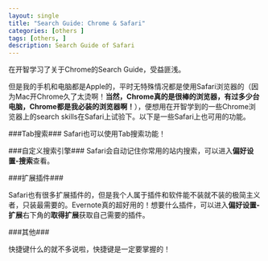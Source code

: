 ```yaml
---
layout: single
title: "Search Guide: Chrome & Safari"
categories: [others ]
tags: [others, ]
description: Search Guide of Safari
---
```

在开智学习了关于Chrome的Search Guide，受益匪浅。

但是我的手机和电脑都是Apple的，平时无特殊情况都是使用Safari浏览器的（因为Mac开Chrome久了太烫啊！**当然，Chrome真的是很棒的浏览器，有过多少台电脑，Chrome都是我必装的浏览器啊！**），便想用在开智学到的一些Chrome浏览器上的search skills在Safari上试验下。以下是一些Safari上也可用的功能。

###Tab搜索###
Safari也可以使用Tab搜索功能！


###自定义搜索引擎###
Safari会自动记住你常用的站内搜索，可以进入**偏好设置-搜索**查看。


###扩展插件###

Safari也有很多扩展插件的，但是我个人属于插件和软件能不装就不装的极简主义者，只装最需要的。Evernote真的超好用的！想要什么插件，可以进入**偏好设置-扩展**右下角的**取得扩展**获取自己需要的插件。

###其他###

快捷键什么的就不多说啦，快捷键是一定要掌握的！

